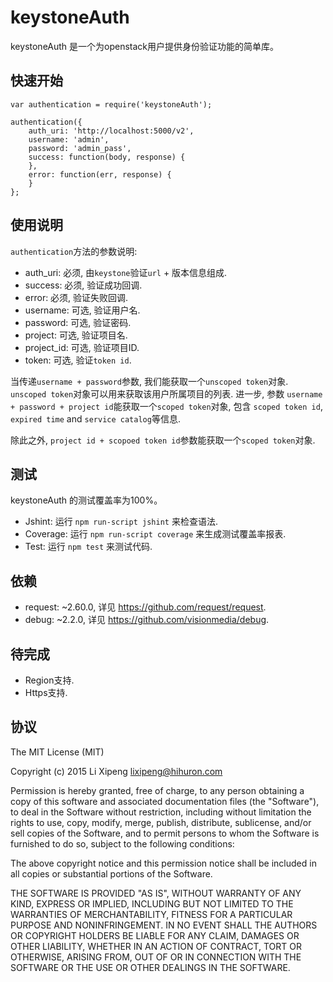 # keystoneAuth
keystoneAuth 是一个为openstack用户提供身份验证功能的简单库。

## 快速开始
```
var authentication = require('keystoneAuth');

authentication({
    auth_uri: 'http://localhost:5000/v2',
    username: 'admin',
    password: 'admin_pass',
    success: function(body, response) {
    },
    error: function(err, response) {
    }
};
```

## 使用说明
`authentication`方法的参数说明:
- auth_uri: 必须, 由`keystone`验证`url` + 版本信息组成.
- success: 必须, 验证成功回调.
- error: 必须, 验证失败回调.
- username: 可选, 验证用户名.
- password: 可选, 验证密码.
- project: 可选, 验证项目名.
- project_id: 可选, 验证项目ID.
- token: 可选, 验证`token id`.

当传递`username + password`参数, 我们能获取一个`unscoped token`对象.
`unscoped token`对象可以用来获取该用户所属项目的列表. 进一步, 参数
`username + password + project id`能获取一个`scoped token`对象, 包含
`scoped token id`, `expired time` and `service catalog`等信息.

除此之外, `project id + scopoed token id`参数能获取一个`scoped token`对象.

## 测试
keystoneAuth 的测试覆盖率为100%。

- Jshint: 运行 `npm run-script jshint` 来检查语法.
- Coverage: 运行 `npm run-script coverage` 来生成测试覆盖率报表.
- Test: 运行 `npm test` 来测试代码.

## 依赖
- request: ~2.60.0, 详见 https://github.com/request/request.
- debug: ~2.2.0, 详见 https://github.com/visionmedia/debug.

## 待完成
- Region支持.
- Https支持.

## 协议

The MIT License (MIT)

Copyright (c) 2015 Li Xipeng <lixipeng@hihuron.com>

Permission is hereby granted, free of charge, to any person obtaining a copy
of this software and associated documentation files (the "Software"), to deal
in the Software without restriction, including without limitation the rights
to use, copy, modify, merge, publish, distribute, sublicense, and/or sell
copies of the Software, and to permit persons to whom the Software is
furnished to do so, subject to the following conditions:

The above copyright notice and this permission notice shall be included in all
copies or substantial portions of the Software.

THE SOFTWARE IS PROVIDED "AS IS", WITHOUT WARRANTY OF ANY KIND, EXPRESS OR
IMPLIED, INCLUDING BUT NOT LIMITED TO THE WARRANTIES OF MERCHANTABILITY,
FITNESS FOR A PARTICULAR PURPOSE AND NONINFRINGEMENT. IN NO EVENT SHALL THE
AUTHORS OR COPYRIGHT HOLDERS BE LIABLE FOR ANY CLAIM, DAMAGES OR OTHER
LIABILITY, WHETHER IN AN ACTION OF CONTRACT, TORT OR OTHERWISE, ARISING FROM,
OUT OF OR IN CONNECTION WITH THE SOFTWARE OR THE USE OR OTHER DEALINGS IN THE
SOFTWARE.
